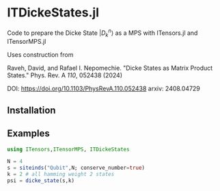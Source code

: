 # ITDickeStates.jl

Code to prepare the Dicke State $|D^n_k\rangle$ as a MPS with ITensors.jl and ITensorMPS.jl

Uses construction from

Raveh, David, and Rafael I. Nepomechie. "Dicke States as Matrix Product States."
Phys. Rev. A *110*, 052438 (2024) 

DOI: https://doi.org/10.1103/PhysRevA.110.052438
arxiv: 2408.04729

## Installation

## Examples

```julia
using ITensors,ITensorMPS, ITDickeStates

N = 4
s = siteinds("Qubit",N; conserve_number=true)
k = 2 # all hamming weight 2 states
psi = dicke_state(s,k)
```
